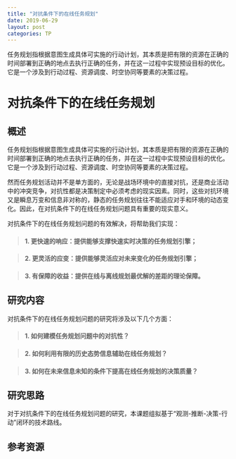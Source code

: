 ```yaml
---
title: "对抗条件下的在线任务规划"
date: 2019-06-29
layout: post
categories: TP
---
```

任务规划指根据意图生成具体可实施的行动计划，其本质是把有限的资源在正确的时间部署到正确的地点去执行正确的任务，并在这一过程中实现预设目标的优化。它是一个涉及到行动过程、资源调度、时空协同等要素的决策过程。








# 对抗条件下的在线任务规划
## 概述
任务规划指根据意图生成具体可实施的行动计划，其本质是把有限的资源在正确的时间部署到正确的地点去执行正确的任务，并在这一过程中实现预设目标的优化。它是一个涉及到行动过程、资源调度、时空协同等要素的决策过程。

然而任务规划活动并不是单方面的，无论是战场环境中的直接对抗，还是商业活动中的冲突竞争，对抗性都是决策制定中必须考虑的现实因素。同时，这些对抗环境又是瞬息万变和信息非对称的，静态的任务规划往往不能适应对手和环境的动态变化。因此，在对抗条件下的在线任务规划问题具有重要的现实意义。

对抗条件下的在线任务规划问题的有效解决，将帮助我们实现：

>#### 1. 更快速的响应：提供能够支撑快速实时决策的任务规划引擎；

>#### 2. 更灵活的应变：提供能够灵活应对未来变化的任务规划引擎；

>#### 3. 有保障的收益：提供在线与离线规划最优解的差距的理论保障。


## 研究内容
对抗条件下的在线任务规划问题的研究将涉及以下几个方面：

>#### 1.	如何建模任务规划问题中的对抗性？

>#### 2.	如何利用有限的历史态势信息辅助在线任务规划？

>#### 3.	如何在未来信息未知的条件下提高在线任务规划的决策质量？

## 研究思路
对于对抗条件下的在线任务规划问题的研究，本课题组拟基于“观测-推断-决策-行动”闭环的技术路线。

## 参考资源
